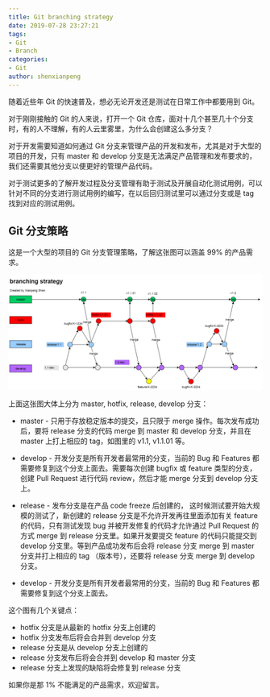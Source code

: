 ```yaml
---
title: Git branching strategy
date: 2019-07-28 23:27:21
tags: 
- Git
- Branch
categories: 
- Git
author: shenxianpeng
---
```


随着近些年 Git 的快速普及，想必无论开发还是测试在日常工作中都要用到 Git。

对于刚刚接触的 Git 的人来说，打开一个 Git 仓库，面对十几个甚至几十个分支时，有的人不理解，有的人云里雾里，为什么会创建这么多分支？

对于开发需要知道如何通过 Git 分支来管理产品的开发和发布，尤其是对于大型的项目的开发，只有 master 和 develop 分支是无法满足产品管理和发布要求的，我们还需要其他分支以便更好的管理产品代码。

对于测试更多的了解开发过程及分支管理有助于测试及开展自动化测试用例，可以针对不同的分支进行测试用例的编写，在以后回归测试里可以通过分支或是 tag 找到对应的测试用例。

<!-- more -->

## Git 分支策略

这是一个大型的项目的 Git 分支管理策略，了解这张图可以涵盖 99% 的产品需求。

![大型项目的 Git 分支策略图](git-branching-strategy/diagram.png)

上面这张图大体上分为 master, hotfix, release, develop 分支：

* master - 只用于存放稳定版本的提交，且只限于 merge 操作。每次发布成功后，要将 release 分支的代码 merge 到 master 和 develop 分支，并且在 master 上打上相应的 tag，如图里的 v1.1, v1.1.01 等。

* develop - 开发分支是所有开发者最常用的分支，当前的 Bug 和 Features 都需要修复到这个分支上面去。需要每次创建 bugfix 或 feature 类型的分支，创建 Pull Request 进行代码 review，然后才能 merge 分支到 develop 分支上。

* release - 发布分支是在产品 code freeze 后创建的， 这时候测试要开始大规模的测试了，新创建的 release 分支是不允许开发再往里面添加有关 feature 的代码，只有测试发现 bug 并被开发修复的代码才允许通过 Pull Request 的方式 merge 到 release 分支里。如果开发要提交 feature 的代码只能提交到 develop 分支里。等到产品成功发布后会将 release 分支 merge 到 master 分支并打上相应的 tag （版本号），还要将 release 分支 merge 到 develop 分支。

* develop - 开发分支是所有开发者最常用的分支，当前的 Bug 和 Features 都需要修复到这个分支上面去。

这个图有几个关键点：

* hotfix 分支是从最新的 hotfix 分支上创建的
* hotfix 分支发布后将会合并到 develop 分支
* release 分支是从 develop 分支上创建的
* release 分支发布后将会合并到 develop 和 master 分支
* release 分支上发现的缺陷将会修复到 release 分支

如果你是那 1% 不能满足的产品需求，欢迎留言。
